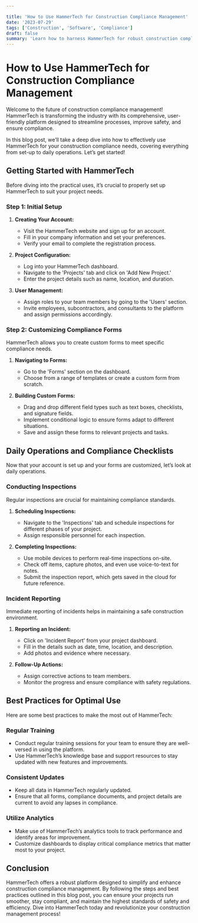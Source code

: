 ```yaml
---

title: 'How to Use HammerTech for Construction Compliance Management'
date: '2023-07-29'
tags: ['Construction', 'Software', 'Compliance']
draft: false
summary: 'Learn how to harness HammerTech for robust construction compliance management with thorough tutorials and best practices.'
---
```


# How to Use HammerTech for Construction Compliance Management

Welcome to the future of construction compliance management! HammerTech is transforming the industry with its comprehensive, user-friendly platform designed to streamline processes, improve safety, and ensure compliance. 

In this blog post, we’ll take a deep dive into how to effectively use HammerTech for your construction compliance needs, covering everything from set-up to daily operations. Let’s get started!

## Getting Started with HammerTech

Before diving into the practical uses, it’s crucial to properly set up HammerTech to suit your project needs.

### Step 1: Initial Setup

1. **Creating Your Account:**
    - Visit the HammerTech website and sign up for an account.
    - Fill in your company information and set your preferences.
    - Verify your email to complete the registration process.

2. **Project Configuration:**
    - Log into your HammerTech dashboard.
    - Navigate to the 'Projects' tab and click on 'Add New Project.'
    - Enter the project details such as name, location, and duration.

3. **User Management:**
    - Assign roles to your team members by going to the 'Users' section.
    - Invite employees, subcontractors, and consultants to the platform and assign permissions accordingly.

### Step 2: Customizing Compliance Forms

HammerTech allows you to create custom forms to meet specific compliance needs.

1. **Navigating to Forms:**
    - Go to the 'Forms' section on the dashboard.
    - Choose from a range of templates or create a custom form from scratch.

2. **Building Custom Forms:**
    - Drag and drop different field types such as text boxes, checklists, and signature fields.
    - Implement conditional logic to ensure forms adapt to different situations.
    - Save and assign these forms to relevant projects and tasks.

## Daily Operations and Compliance Checklists

Now that your account is set up and your forms are customized, let’s look at daily operations.

### Conducting Inspections

Regular inspections are crucial for maintaining compliance standards.

1. **Scheduling Inspections:**
    - Navigate to the 'Inspections' tab and schedule inspections for different phases of your project.
    - Assign responsible personnel for each inspection.

2. **Completing Inspections:**
    - Use mobile devices to perform real-time inspections on-site.
    - Check off items, capture photos, and even use voice-to-text for notes.
    - Submit the inspection report, which gets saved in the cloud for future reference.

### Incident Reporting

Immediate reporting of incidents helps in maintaining a safe construction environment.

1. **Reporting an Incident:**
    - Click on 'Incident Report' from your project dashboard.
    - Fill in the details such as date, time, location, and description.
    - Add photos and evidence where necessary.

2. **Follow-Up Actions:**
    - Assign corrective actions to team members.
    - Monitor the progress and ensure compliance with safety regulations.

## Best Practices for Optimal Use

Here are some best practices to make the most out of HammerTech:

### Regular Training

- Conduct regular training sessions for your team to ensure they are well-versed in using the platform.
- Use HammerTech’s knowledge base and support resources to stay updated with new features and improvements.

### Consistent Updates

- Keep all data in HammerTech regularly updated.
- Ensure that all forms, compliance documents, and project details are current to avoid any lapses in compliance.

### Utilize Analytics

- Make use of HammerTech’s analytics tools to track performance and identify areas for improvement.
- Customize dashboards to display critical compliance metrics that matter most to your project.

## Conclusion

HammerTech offers a robust platform designed to simplify and enhance construction compliance management. By following the steps and best practices outlined in this blog post, you can ensure your projects run smoother, stay compliant, and maintain the highest standards of safety and efficiency. Dive into HammerTech today and revolutionize your construction management process!

```
